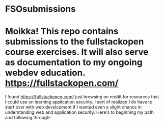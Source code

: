 # FSOsubmissions
# Moikka! This repo contains submissions to the fullstackopen course exercises. It will also serve as documentation to my ongoing webdev education. https://fullstackopen.com/

I found https://fullstackopen.com/ just browsing on reddit for resources that I could use on learning application security. I sort of realized I do have to start over with web development if I wanted even a slight chance in understanding web and application security. Here's to beginning my path and following through!

